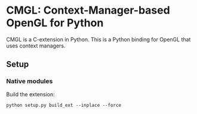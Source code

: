 # CMGL: Context-Manager-based OpenGL for Python



CMGL is a C-extension in Python. This is a Python binding for OpenGL that uses
context managers.


## Setup

### Native modules

Build the extension:

    python setup.py build_ext --inplace --force
